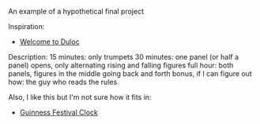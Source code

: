 An example of a hypothetical final project

Inspiration:
- [Welcome to Duloc](https://www.youtube.com/watch?v=X81AoBcVnaA)


Description:
15 minutes: only trumpets
30 minutes: one panel (or half a panel) opens, only alternating rising and
falling figures
full hour: both panels, figures in the middle going back and forth
bonus, if I can figure out how: the guy who reads the rules

Also, I like this but I'm not sure how it fits in:
- [Guinness Festival Clock](https://vimeo.com/89823385#t=1:00)


